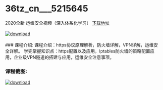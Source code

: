 # 36tz_cn___5215645
2020全新 运维安全视频（深入体系化学习）
[下载地址](http://www.36tz.cn/article/5215645 "下载地址")
<br/></br>[![download](http://36tz.cn/muke_img/2020_10_2-35.png "下载地址")](http://www.36tz.cn/article/5215645 "下载地址")
<br/></br>### 课程介绍:
课程介绍：https协议原理解析，防火墙详解，VPN详解，运维安全详解。
学完掌握知识点：https配置以及应用，Iptables防火墙的策略配置应用，企业级VPN隧道的搭建与应用，运维安全注意事项。

### 课程截图:
[![download](http://36tz.cn/muke_img/2020_10_1-39.png "下载地址")](http://www.36tz.cn/article/5215645 "下载地址")
